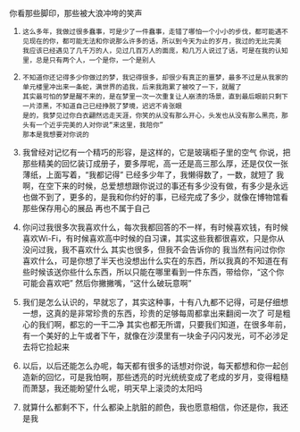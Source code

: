 你看那些脚印，那些被大浪冲垮的笑声

1. 
       这么多年，我做过很多蠢事，可是少了一件蠢事，走错了哪怕一个小小的步伐，都可能遇不见现在的你，都可能无法和你说那么许多的话，所以到今天为止的岁月，我过的无比完美
       我应该已经遇见了几千万的人，见过几百万人的面庞，和几万人说过了话，可是在我的认知里，总是只有两个人，一个是你，一个是别人

2.
       不知道你还记得多少你做过的梦，我记得很多，却很少有真正的噩梦，最多不过是从我家的单元楼里冲出来一条蛇，满世界的追我，后来我跑累了被咬了一下，就醒了
       其实最可怕的梦是醒不来的，是在梦里一次一次重复让人崩溃的场景，直到最后眼前只剩下一片漆黑，不知道自己已经挣脱了梦境，迟迟不肯张眼
       是的，我梦见过你白衣翩然远走天涯，你笑的从没有那么开心，头发也从没有那么黑亮，那头有一个近乎完美的人对你说“来这里，我陪你”
       那本是我想要对你说的 

3.
      我曾经对记忆有一个精巧的形容，是这样的，它是玻璃柜子里的空气
      你说，把那些精美的回忆装订成册子，要多厚呢，高一还是高三那么厚，还是仅仅一张薄纸，上面写着，“我都记得” 
      已经多少年了，我懒得数了，一数，就短了
      我啊，在空下来的时候，总爱想想跟你说过的事还有多少没有做，有多少是永远也做不到了，更多的，是我和你约好的事，已经完成了多少，就像在博物馆看那些保存用心的展品
      再也不属于自己

4.
      你问过我很多次我喜欢什么，每次我都回答的不一样，有时候喜欢钱，有时候喜欢Wi-Fi，有时候喜欢高中时候的自习课，其实这些我都很喜欢，只是你从没问过我，我不喜欢什么
      其实也很多，但我不会告诉你的
      我当然有问过你你喜欢什么，可是你想了半天也没想出什么实在的东西，所以我真的不知道在有些时候该送你些什么东西，所以只能在哪里看到一件东西，带给你，“这个你可能会喜欢吧”
      然后你撇撇嘴，“这什么破玩意啊” 

5.
      我们是怎么认识的，早就忘了，其实这种事，十有八九都不记得，可是仔细想一想，这真的是非常珍贵的东西，珍贵的足够每周都拿出来翻阅一次了
      可是粗心的我们啊，都忘的一干二净
      其实也都无所谓，只要我们知道，在很多年前，有一个美好的上午或者下午，就像在沙漠里有一块金子闪闪发光，可不必涉足去将它捡起来

6.
      以后，以后还能怎么办呢，每天都有很多的话想对你说，每天都想和你一起创造新的回忆，可是我怕啊，那些透亮的时光统统变成了老成的岁月，变得粗糙而萧瑟，我还能盼望什么呢，明天早上滚烫的太阳吗

7.
      就算什么都剩不下，什么都染上肮脏的颜色，我也愿意相信，你还是你，我还是我 
